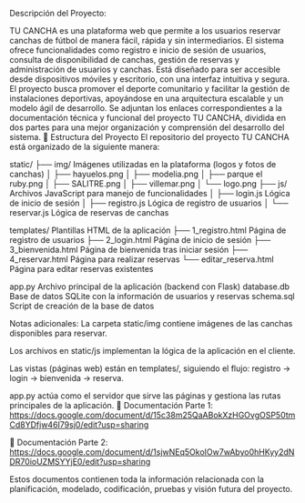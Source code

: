 Descripción del Proyecto:

TU CANCHA es una plataforma web que permite a los usuarios reservar canchas de fútbol de manera fácil, rápida y sin intermediarios. El sistema ofrece funcionalidades como registro e inicio de sesión de usuarios, consulta de disponibilidad de canchas, gestión de reservas y administración de usuarios y canchas. Está diseñado para ser accesible desde dispositivos móviles y escritorio, con una interfaz intuitiva y segura.
El proyecto busca promover el deporte comunitario y facilitar la gestión de instalaciones deportivas, apoyándose en una arquitectura escalable y un modelo ágil de desarrollo.
Se adjuntan los enlaces correspondientes a la documentación técnica y funcional del proyecto TU CANCHA, dividida en dos partes para una mejor organización y comprensión del desarrollo del sistema.
📂 Estructura del Proyecto
El repositorio del proyecto TU CANCHA está organizado de la siguiente manera:

static/
├── img/ Imágenes utilizadas en la plataforma (logos y fotos de canchas)
│ ├── hayuelos.png
│ ├── modelia.png
│ ├── parque el ruby.png
│ ├── SALITRE.png
│ ├── villemar.png
│ └── logo.png
├── js/ Archivos JavaScript para manejo de funcionalidades
│ ├── login.js Lógica de inicio de sesión
│ ├── registro.js Lógica de registro de usuarios
│ └── reservar.js Lógica de reservas de canchas

templates/ Plantillas HTML de la aplicación
├── 1_registro.html Página de registro de usuarios
├── 2_login.html Página de inicio de sesión
├── 3_bienvenida.html Página de bienvenida tras iniciar sesión
├── 4_reservar.html Página para realizar reservas
└── editar_reserva.html Página para editar reservas existentes

app.py Archivo principal de la aplicación (backend con Flask)
database.db Base de datos SQLite con la información de usuarios y reservas
schema.sql Script de creación de la base de datos

Notas adicionales:
La carpeta static/img contiene imágenes de las canchas disponibles para reservar.

Los archivos en static/js implementan la lógica de la aplicación en el cliente.

Las vistas (páginas web) están en templates/, siguiendo el flujo: registro → login → bienvenida → reserva.

app.py actúa como el servidor que sirve las páginas y gestiona las rutas principales de la aplicación.
🔗 Documentación Parte 1: https://docs.google.com/document/d/15c38m25QaABokXzHGOvgOSP50tmCd8YDfjw46I79sj0/edit?usp=sharing

🔗 Documentación Parte 2: https://docs.google.com/document/d/1sjwNEq5OkoIOw7wAbyo0hHKyy2dNDR70ioUZMSYYjE0/edit?usp=sharing

Estos documentos contienen toda la información relacionada con la planificación, modelado, codificación, pruebas y visión futura del proyecto.
